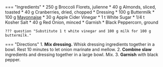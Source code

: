 === "Ingredients"
    * 250 g Broccoli Florets, julienne
    * 40 g Almonds, sliced, toasted
    * 40 g Cranberries, dried, chopped
    * Dressing
        * 100 g Buttermilk
        * 100 g [Mayonnaise](../../sauces/hollandaise/mayonnaise/index.md)
        * 30 g Apple Cider Vinegar
        * 1 t White Sugar
        * 1/4 t Kosher Salt
        * 40 g Red Onion, minced
    * Garnish
        * Black Peppercorn, ground

    ??? question "Substitute 1 t white vinegar and 100 g milk for 100 g buttermilk."

=== "Directions"
    1. **Mix dressing.** Whisk dressing ingredients together in a bowl. Rest 10 minutes to let onion marinate and mellow.
    2. **Combine slaw** ingredients and dressing together in a large bowl. Mix.
    3. **Garnish** with black pepper.

[^1]: {{ cite.perelman_the_smitten_kitchen_cookbook }}
